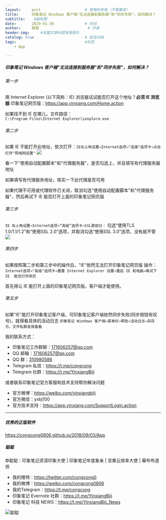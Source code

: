 ```yaml
---
layout:     post                    # 使用的布局（不需要改）
title:      印象笔记 Windows 客户端"无法连接到服务器"和"同步失败"，如何解决？             # 标题 
subtitle:    #副标题
date:       2019-01-30              # 时间
author:     聪聪                      # 作者
header-img:     #这篇文章标题背景图片
catalog: true                       # 是否归档
tags:                               #标签
    - App

---
```

##### 印象笔记 Windows 客户端"无法连接到服务器"和"同步失败"，如何解决？

###### 第一步
用 Internet Explorer (以下简称：IE) 浏览器试试能否打开这个地址？**必须 IE 浏览器**
印象笔记网页版：<https://app.yinxiang.com/Home.action>

如果找不到 IE 在哪儿，文件路径：`
C:\Program Files\Internet Explorer\iexplore.exe`

###### 第二步
如果 IE 不能打开此地址，依次打开：`IE右上角设置→Internet选项→"连接"选项卡→点击打开"局域网设置"`
![](http://ww1.sinaimg.cn/large/9b84e6acgy1fznji1hs0bj20c90c0wyx.jpg)

看一下"使用自动配置脚本"和"代理服务器"，是否勾选上，并且填写有代理服务器地址

如果填写有代理服务地址，核实一下此代理是否可用

如果代理不可用或代理软件已关闭，取消勾选"使用自动配置脚本"和"代理服务器"，然后再试下 IE 能否打开上面的印象笔记网页版

###### 第三步
`IE 右上角设置→Internet选项→“高级”选项卡→SSL那部分：`
勾选“使用TLS 1.0/1.1/1.2”和“使用SSL 2.0”选项，并取消勾选“使用SSL 3.0”选项，没有就不管
![](http://ww1.sinaimg.cn/large/9b84e6acgy1fznjpkp4xwj20d70iz7wh.jpg)

###### 第四步
如果按照第二步和第三步中的操作后，"IE"依然无法打开印象笔记网页版
操作：`Internet选项→"高级"选项卡→重置 Internet Explorer 设置→重启 IE 和电脑→再试下 IE  能否打开网页`

首先得让 IE 能打开上面的印象笔记网页版，客户端才能使用。

###### 第五步
如果"IE"能打开印象笔记客户端，可印象笔记客户端依然同步失败(同步按钮有叹号)，就得看具体的活动日志
`印象笔记 Windows 客户端→菜单栏→帮助→活动日志→另存为，文件私聊发我看看`

我的联系方式：
* 印象笔记工作群聊：<171606257@qq.com>
* QQ 邮箱：<171606257@qq.com>
* QQ 群：[310980586](https://jq.qq.com/?_wv=1027&k=549SGYY)
* Telegram 私信：<https://t.me/congcong>
* Telegram 社群：<https://t.me/YinxiangBiji>

或者联系印象笔记官方客服和技术支持帮你解决问题
* 官方微博：<https://weibo.com/yinxiangbiji>
* 官方微信：yxbj100
* 官方技术支持：<https://app.yinxiang.com/SupportLogin.action>

- - - -

##### 优秀的正版软件
<https://congcong0806.github.io/2018/09/03/App>

##### 聪聪
&copy;聪聪：印象笔记资深印象大使 | 印象笔记年度象亲 | 坚果云效率大使 | 幕布布道师

* 我的推特：<https://twitter.com/congcong0>
* 我的微博：<https://weibo.com/congcong0806>
* 我的Telegram：<https://t.me/congcong>
* 印象笔记 Evernote 社群：<https://t.me/YinxiangBiji>
* 印象笔记 科技 NEWS：<https://t.me/YinxiangBiji_News>

![聪聪](https://i.v2ex.co/3wc207g5.png)
